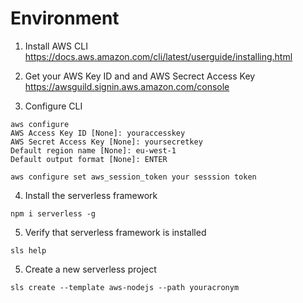 # Environment

1. Install AWS CLI
https://docs.aws.amazon.com/cli/latest/userguide/installing.html

2. Get your AWS Key ID and and AWS Secrect Access Key 
https://awsguild.signin.aws.amazon.com/console

3. Configure CLI
```
aws configure
AWS Access Key ID [None]: youraccesskey
AWS Secret Access Key [None]: yoursecretkey
Default region name [None]: eu-west-1
Default output format [None]: ENTER

aws configure set aws_session_token your sesssion token
```
4. Install the serverless framework
```
npm i serverless -g
```
5.  Verify that serverless framework is installed
```
sls help
```
5. Create a new serverless project
```
sls create --template aws-nodejs --path youracronym
``` 
